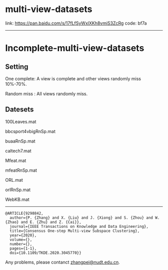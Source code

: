 # multi-view-datasets

link: https://pan.baidu.com/s/17fLfSyWxlXKh8vmiS3ZcRg 
code: bf7a 

---

# Incomplete-multi-view-datasets
## Setting

One complete: A view is complete and other views randomly miss 10%-70%.

Random miss : All views randomly miss.

## Datesets

100Leaves.mat

bbcsport4vbigRnSp.mat

buaaRnSp.mat

caltech7.mat

Mfeat.mat

mfeatRnSp.mat

ORL.mat

orlRnSp.mat

WebKB.mat

---
```
@ARTICLE{9298842,
  author={P. {Zhang} and X. {Liu} and J. {Xiong} and S. {Zhou} and W. {Zhao} and E. {Zhu} and Z. {Cai}},
  journal={IEEE Transactions on Knowledge and Data Engineering}, 
  title={Consensus One-step Multi-view Subspace Clustering}, 
  year={2020},
  volume={},
  number={},
  pages={1-1},
  doi={10.1109/TKDE.2020.3045770}}
```

Any problems, please contanct <zhangpei@nudt.edu.cn>.
